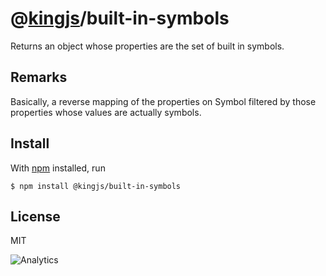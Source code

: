 # @[kingjs](https://www.npmjs.com/package/kingjs)/built-in-symbols
Returns an object whose properties are the set of built in symbols.
## Remarks
Basically, a reverse mapping of the properties on Symbol filtered by those properties whose values are actually symbols. 
## Install
With [npm](https://npmjs.org/) installed, run
```
$ npm install @kingjs/built-in-symbols
```
## License
MIT

![Analytics](https://analytics.kingjs.net/built-in-symbols)
